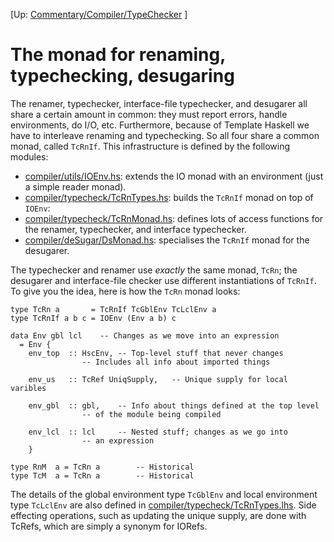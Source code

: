 
\[Up: [Commentary/Compiler/TypeChecker](commentary/compiler/type-checker) \]

# The monad for renaming, typechecking, desugaring


The renamer, typechecker, interface-file typechecker, and desugarer all share a certain amount in common: they must report errors, handle environments, do I/O, etc.  Furthermore, because of Template Haskell we have to interleave renaming and typechecking.  So all four share a common monad, called `TcRnIf`.  This infrastructure is defined by the following modules:

- [compiler/utils/IOEnv.hs](https://gitlab.haskell.org/ghc/ghc/blob/master/compiler/utils/IOEnv.hs): extends the IO monad with an environment (just a simple reader monad).
- [compiler/typecheck/TcRnTypes.hs](https://gitlab.haskell.org/ghc/ghc/blob/master/compiler/typecheck/TcRnTypes.hs): builds the `TcRnIf` monad on top of `IOEnv`:
- [compiler/typecheck/TcRnMonad.hs](https://gitlab.haskell.org/ghc/ghc/blob/master/compiler/typecheck/TcRnMonad.hs): defines lots of access functions for the renamer, typechecker, and interface typechecker.
- [compiler/deSugar/DsMonad.hs](https://gitlab.haskell.org/ghc/ghc/blob/master/compiler/deSugar/DsMonad.hs): specialises the `TcRnIf` monad for the desugarer.


The typechecker and renamer use *exactly* the same monad, `TcRn`; the desugarer and interface-file checker use different instantiations of `TcRnIf`.  To give you the idea, here is how the `TcRn` monad looks:

```wiki
type TcRn a       = TcRnIf TcGblEnv TcLclEnv a
type TcRnIf a b c = IOEnv (Env a b) c

data Env gbl lcl	-- Changes as we move into an expression
  = Env {
	env_top	 :: HscEnv,	-- Top-level stuff that never changes
				-- Includes all info about imported things

	env_us   :: TcRef UniqSupply,	-- Unique supply for local varibles

	env_gbl  :: gbl,	-- Info about things defined at the top level
				-- of the module being compiled

	env_lcl  :: lcl		-- Nested stuff; changes as we go into 
				-- an expression
    }

type RnM  a = TcRn a		-- Historical
type TcM  a = TcRn a		-- Historical
```


The details of the global environment type `TcGblEnv` and local environment type `TcLclEnv` are also defined in [compiler/typecheck/TcRnTypes.lhs](https://gitlab.haskell.org/ghc/ghc/blob/master/compiler/typecheck/TcRnTypes.lhs).  Side effecting operations, such as updating the unique supply, are done with TcRefs, which are simply a synonym for IORefs. 
